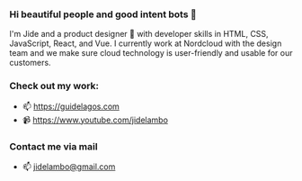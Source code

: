 ### Hi beautiful people and good intent bots 👋

<!--
**JideLambo/JideLambo** is a ✨ _special_ ✨ repository because its `README.md` (this file) appears on your GitHub profile.

Here are some ideas to get you started:

- 🔭 I’m currently working on ...
- 🌱 I’m currently learning ...
- 👯 I’m looking to collaborate on ...
- 🤔 I’m looking for help with ...
- 💬 Ask me about ...
- 📫 How to reach me: ...
- 😄 Pronouns: ...
- ⚡ Fun fact: ...
-->

I'm Jide and a product designer 🎨 with developer skills in HTML, CSS, JavaScript, React, and Vue. I currently work at Nordcloud with the design team and we make sure cloud technology is user-friendly and usable for our customers.

### Check out my work:
- 📫 https://guidelagos.com
- 📹 https://www.youtube.com/jidelambo

### Contact me via mail
- 📫 jidelambo@gmail.com

